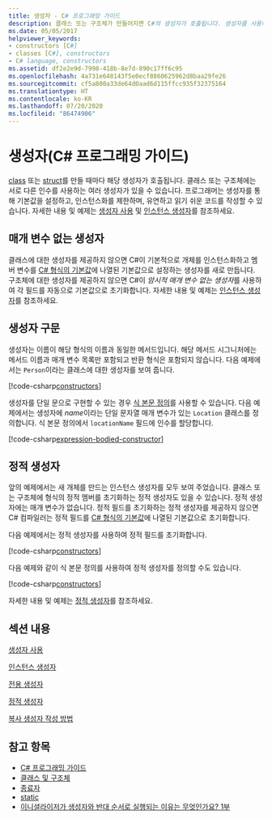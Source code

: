 ```yaml
---
title: 생성자 - C# 프로그래밍 가이드
description: 클래스 또는 구조체가 만들어지면 C#의 생성자가 호출됩니다. 생성자를 사용하여 기본값을 설정하고, 인스턴스화를 제한하고, 유연하고 읽기 쉬운 코드를 씁니다.
ms.date: 05/05/2017
helpviewer_keywords:
- constructors [C#]
- classes [C#], constructors
- C# language, constructors
ms.assetid: df2e2e9d-7998-418b-8e7d-890c17ff6c95
ms.openlocfilehash: 4a731e648143f5e0ecf8860625962d8baa29fe26
ms.sourcegitcommit: cf5a800a33de64d0aad6d115ffcc935f32375164
ms.translationtype: HT
ms.contentlocale: ko-KR
ms.lasthandoff: 07/20/2020
ms.locfileid: "86474906"
---
```

# <a name="constructors-c-programming-guide"></a>생성자(C# 프로그래밍 가이드)

[class](../../language-reference/keywords/class.md) 또는 [struct](../../language-reference/builtin-types/struct.md)를 만들 때마다 해당 생성자가 호출됩니다. 클래스 또는 구조체에는 서로 다른 인수를 사용하는 여러 생성자가 있을 수 있습니다. 프로그래머는 생성자를 통해 기본값을 설정하고, 인스턴스화를 제한하며, 유연하고 읽기 쉬운 코드를 작성할 수 있습니다. 자세한 내용 및 예제는 [생성자 사용](./using-constructors.md) 및 [인스턴스 생성자](./instance-constructors.md)를 참조하세요.  

## <a name="parameterless-constructors"></a>매개 변수 없는 생성자
  
클래스에 대한 생성자를 제공하지 않으면 C#이 기본적으로 개체를 인스턴스화하고 멤버 변수를 [C# 형식의 기본값](../../language-reference/builtin-types/default-values.md)에 나열된 기본값으로 설정하는 생성자를 새로 만듭니다. 구조체에 대한 생성자를 제공하지 않으면 C#이 *암시적 매개 변수 없는 생성자*를 사용하여 각 필드를 자동으로 기본값으로 초기화합니다. 자세한 내용 및 예제는 [인스턴스 생성자](instance-constructors.md)를 참조하세요.  

## <a name="constructor-syntax"></a>생성자 구문

생성자는 이름이 해당 형식의 이름과 동일한 메서드입니다. 해당 메서드 시그니처에는 메서드 이름과 매개 변수 목록만 포함되고 반환 형식은 포함되지 않습니다. 다음 예제에서는 `Person`이라는 클래스에 대한 생성자를 보여 줍니다.

[!code-csharp[constructors](../../../../samples/snippets/csharp/programming-guide/classes-and-structs/constructors1.cs#1)]  

생성자를 단일 문으로 구현할 수 있는 경우 [식 본문 정의](../statements-expressions-operators/expression-bodied-members.md)를 사용할 수 있습니다. 다음 예제에서는 생성자에 *name*이라는 단일 문자열 매개 변수가 있는 `Location` 클래스를 정의합니다. 식 본문 정의에서 `locationName` 필드에 인수를 할당합니다.

[!code-csharp[expression-bodied-constructor](../../../../samples/snippets/csharp/programming-guide/classes-and-structs/expr-bodied-ctor.cs#1)]  

## <a name="static-constructors"></a>정적 생성자

앞의 예제에서는 새 개체를 만드는 인스턴스 생성자를 모두 보여 주었습니다. 클래스 또는 구조체에 형식의 정적 멤버를 초기화하는 정적 생성자도 있을 수 있습니다.  정적 생성자에는 매개 변수가 없습니다. 정적 필드를 초기화하는 정적 생성자를 제공하지 않으면 C# 컴파일러는 정적 필드를 [C# 형식의 기본값](../../language-reference/builtin-types/default-values.md)에 나열된 기본값으로 초기화합니다.

다음 예제에서는 정적 생성자를 사용하여 정적 필드를 초기화합니다.

[!code-csharp[constructors](../../../../samples/snippets/csharp/programming-guide/classes-and-structs/constructors1.cs#2)]  

다음 예제와 같이 식 본문 정의를 사용하여 정적 생성자를 정의할 수도 있습니다.

[!code-csharp[constructors](../../../../samples/snippets/csharp/programming-guide/classes-and-structs/constructors1.cs#3)]  

자세한 내용 및 예제는 [정적 생성자](./static-constructors.md)를 참조하세요.  
  
## <a name="in-this-section"></a>섹션 내용  
 [생성자 사용](./using-constructors.md)  
  
 [인스턴스 생성자](./instance-constructors.md)  
  
 [전용 생성자](./private-constructors.md)  
  
 [정적 생성자](./static-constructors.md)  
  
 [복사 생성자 작성 방법](./how-to-write-a-copy-constructor.md)  
  
## <a name="see-also"></a>참고 항목

- [C# 프로그래밍 가이드](../index.md)
- [클래스 및 구조체](./index.md)
- [종료자](./destructors.md)
- [static](../../language-reference/keywords/static.md)
- [이니셜라이저가 생성자와 반대 순서로 실행되는 이유는 무엇인가요? 1부](https://docs.microsoft.com/archive/blogs/ericlippert/why-do-initializers-run-in-the-opposite-order-as-constructors-part-one)

